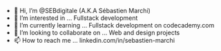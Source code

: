 - 👋 Hi, I’m @SEBdigitale (A.K.A Sébastien Marchi)
- 👀 I’m interested in ... Fullstack development
- 🌱 I’m currently learning ... Fullstack development on codecademy.com
- 💞️ I’m looking to collaborate on ... Web and design projects
- 📫 How to reach me ... linkedin.com/in/sebastien-marchi

<!---
SEBdigitale/SEBdigitale is a ✨ special ✨ repository because its `README.md` (this file) appears on your GitHub profile.
You can click the Preview link to take a look at your changes.
--->
